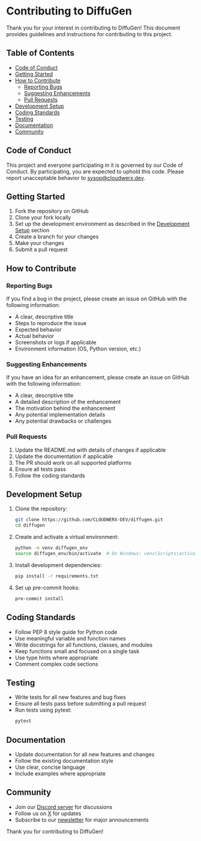 # Contributing to DiffuGen

Thank you for your interest in contributing to DiffuGen! This document provides guidelines and instructions for contributing to this project.

## Table of Contents

- [Code of Conduct](#code-of-conduct)
- [Getting Started](#getting-started)
- [How to Contribute](#how-to-contribute)
  - [Reporting Bugs](#reporting-bugs)
  - [Suggesting Enhancements](#suggesting-enhancements)
  - [Pull Requests](#pull-requests)
- [Development Setup](#development-setup)
- [Coding Standards](#coding-standards)
- [Testing](#testing)
- [Documentation](#documentation)
- [Community](#community)

## Code of Conduct

This project and everyone participating in it is governed by our Code of Conduct. By participating, you are expected to uphold this code. Please report unacceptable behavior to [sysop@cloudwerx.dev](mailto:sysop@cloudwerx.dev).

## Getting Started

1. Fork the repository on GitHub
2. Clone your fork locally
3. Set up the development environment as described in the [Development Setup](#development-setup) section
4. Create a branch for your changes
5. Make your changes
6. Submit a pull request

## How to Contribute

### Reporting Bugs

If you find a bug in the project, please create an issue on GitHub with the following information:

- A clear, descriptive title
- Steps to reproduce the issue
- Expected behavior
- Actual behavior
- Screenshots or logs if applicable
- Environment information (OS, Python version, etc.)

### Suggesting Enhancements

If you have an idea for an enhancement, please create an issue on GitHub with the following information:

- A clear, descriptive title
- A detailed description of the enhancement
- The motivation behind the enhancement
- Any potential implementation details
- Any potential drawbacks or challenges

### Pull Requests

1. Update the README.md with details of changes if applicable
2. Update the documentation if applicable
3. The PR should work on all supported platforms
4. Ensure all tests pass
5. Follow the coding standards

## Development Setup

1. Clone the repository:
   ```bash
   git clone https://github.com/CLOUDWERX-DEV/diffugen.git
   cd diffugen
   ```

2. Create and activate a virtual environment:
   ```bash
   python -m venv diffugen_env
   source diffugen_env/bin/activate  # On Windows: venv\Scripts\activate
   ```

3. Install development dependencies:
   ```bash
   pip install -r requirements.txt
   ```

4. Set up pre-commit hooks:
   ```bash
   pre-commit install
   ```

## Coding Standards

- Follow PEP 8 style guide for Python code
- Use meaningful variable and function names
- Write docstrings for all functions, classes, and modules
- Keep functions small and focused on a single task
- Use type hints where appropriate
- Comment complex code sections

## Testing

- Write tests for all new features and bug fixes
- Ensure all tests pass before submitting a pull request
- Run tests using pytest:
  ```bash
  pytest
  ```

## Documentation

- Update documentation for all new features and changes
- Follow the existing documentation style
- Use clear, concise language
- Include examples where appropriate

## Community

- Join our [Discord server](https://discord.gg/SvZFuufNTQ) for discussions
- Follow us on [X](https://twitter.com/cloudwerxlab) for updates
- Subscribe to our [newsletter](https://cloudwerx.dev/newsletter) for major announcements

Thank you for contributing to DiffuGen! 